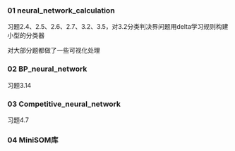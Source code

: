 ### 01 neural_network_calculation

习题2.4、2.5、2.6、2.7、3.2、3.5，对3.2分类判决界问题用delta学习规则构建小型的分类器

对大部分题都做了一些可视化处理

### 02 BP_neural_network

习题3.14

### 03 Competitive_neural_network

习题4.7

### 04 MiniSOM库
